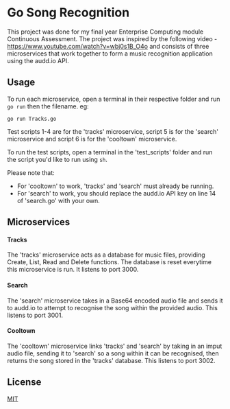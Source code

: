 
# Go Song Recognition 

This project was done for my final year Enterprise Computing module Continuous Assessment. The project was inspired by the following video - https://www.youtube.com/watch?v=wbj0s1B_O4o and consists of three microservices that work together to form a music recognition application using the audd.io API.



## Usage

To run each microservice, open a terminal in their respective folder and run ```go run``` then the filename. eg:

```
go run Tracks.go
```

Test scripts 1-4 are for the 'tracks' microservice, script 5 is for the 'search' microservice and script 6 is for the 'cooltown' microservice. 

To run the test scripts, open a terminal in the 'test_scripts' folder and run the script you'd like to run using ```sh```.

Please note that:
- For 'cooltown' to work, 'tracks' and 'search' must already be running.
- For 'search' to work, you should replace the audd.io API key on line 14 of 'search.go' with your own.



## Microservices

#### Tracks

The 'tracks' microservice acts as a database for music files, providing Create, List, Read and Delete functions. The database is reset everytime this microservice is run. It listens to port 3000.

#### Search

The 'search' microservice takes in a Base64 encoded audio file and sends it to audd.io to attempt to recognise the song within the provided audio. This listens to port 3001.

#### Cooltown

The 'cooltown' microservice links 'tracks' and 'search' by taking in an imput audio file, sending it to 'search' so a song within it can be recognised, then returns the song stored in the 'tracks' database. This listens to port 3002.
## License

[MIT](https://choosealicense.com/licenses/mit/)

